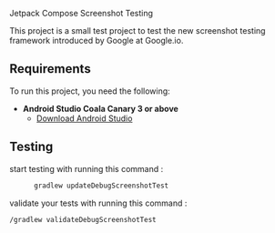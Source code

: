 Jetpack Compose Screenshot Testing

This project is a small test project to test the new screenshot testing framework introduced by
Google at Google.io.

## Requirements

To run this project, you need the following:

- **Android Studio Coala Canary 3 or above**
    - [Download Android Studio](https://developer.android.com/studio)

## Testing

start testing with running this command :

```bash
      gradlew updateDebugScreenshotTest
```

validate your tests with running this command :

  ```bash
  /gradlew validateDebugScreenshotTest
```
